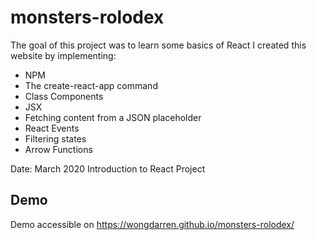 # monsters-rolodex

The goal of this project was to learn some basics of React
I created this website by implementing:

* NPM
* The create-react-app command
* Class Components
* JSX
* Fetching content from a JSON placeholder
* React Events
* Filtering states
* Arrow Functions

Date: March 2020
Introduction to React Project

## Demo
Demo accessible on https://wongdarren.github.io/monsters-rolodex/

